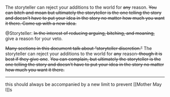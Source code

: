 The storyteller can reject your additions to the world for ~~any~~ reason. ~~You can bitch and moan but ultimately the storyteller is the one telling the story and doesn't have to put your idea in the story no matter how much you want it there. Come up with a new idea.~~

@Storyteller: ~~In the interest of reducing arguing, bitching, and moaning,~~ give a reason for your veto.

~~Many sections in this document talk about “storyteller discretion.”~~ The storyteller can reject your additions to the world for ~~any~~ reason~~–though it is best if they give one~~. ~~You can complain, but ultimately the storyteller is the one telling the story and doesn't have to put your idea in the story no matter how much you want it there.~~

---

this should always be accompanied by a new limit to prevent [[Mother May I]]s